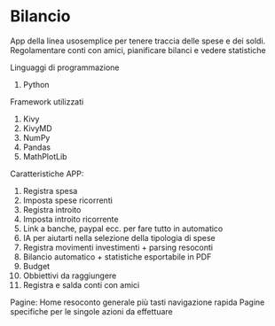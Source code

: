 # Bilancio
App della linea usosemplice per tenere traccia delle spese e dei soldi. Regolamentare conti con amici, pianificare bilanci e vedere statistiche

Linguaggi di programmazione
1) Python

Framework utilizzati
1) Kivy
2) KivyMD
3) NumPy
4) Pandas
5) MathPlotLib

Caratteristiche APP:
1) Registra spesa
2) Imposta spese ricorrenti
3) Registra introito
4) Imposta introito ricorrente
5) Link a banche, paypal ecc.  per fare tutto in automatico
6) IA per aiutarti nella selezione della tipologia di spese
7) Registra movimenti investimenti + parsing resoconti
8) Bilancio automatico + statistiche esportabile in PDF
9) Budget
10) Obbiettivi da raggiungere
11) Registra e salda conti con amici

Pagine:
Home resoconto generale più tasti navigazione rapida
Pagine specifiche per le singole azioni da effettuare

